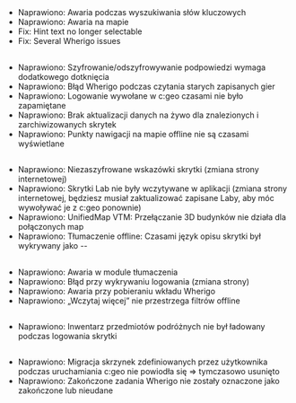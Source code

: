 ##
- Naprawiono: Awaria podczas wyszukiwania słów kluczowych
- Naprawiono: Awaria na mapie
- Fix: Hint text no longer selectable
- Fix: Several Wherigo issues

##
- Naprawiono: Szyfrowanie/odszyfrowywanie podpowiedzi wymaga dodatkowego dotknięcia
- Naprawiono: Błąd Wherigo podczas czytania starych zapisanych gier
- Naprawiono: Logowanie wywołane w c:geo czasami nie było zapamiętane
- Naprawiono: Brak aktualizacji danych na żywo dla znalezionych i zarchiwizowanych skrytek
- Naprawiono: Punkty nawigacji na mapie offline nie są czasami wyświetlane

##
- Naprawiono: Niezaszyfrowane wskazówki skrytki (zmiana strony internetowej)
- Naprawiono: Skrytki Lab nie były wczytywane w aplikacji (zmiana strony internetowej, będziesz musiał zaktualizować zapisane Laby, aby móc wywoływać je z c:geo ponownie)
- Naprawiono: UnifiedMap VTM: Przełączanie 3D budynków nie działa dla połączonych map
- Naprawiono: Tłumaczenie offline: Czasami język opisu skrytki był wykrywany jako --

##
- Naprawiono: Awaria w module tłumaczenia
- Naprawiono: Błąd przy wykrywaniu logowania (zmiana strony)
- Naprawiono: Awaria przy pobieraniu wkładu Wherigo
- Naprawiono: „Wczytaj więcej” nie przestrzega filtrów offline

##
- Naprawiono: Inwentarz przedmiotów podróżnych nie był ładowany podczas logowania skrytki

##
- Naprawiono: Migracja skrzynek zdefiniowanych przez użytkownika podczas uruchamiania c:geo nie powiodła się => tymczasowo usunięto
- Naprawiono: Zakończone zadania Wherigo nie zostały oznaczone jako zakończone lub nieudane









